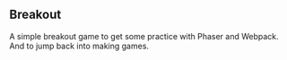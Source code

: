 ## Breakout

A simple breakout game to get some practice with Phaser and Webpack. And to jump back into making games.